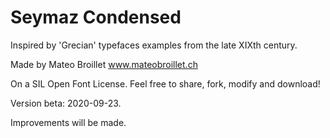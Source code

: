 # Seymaz Condensed

Inspired by 'Grecian' typefaces examples from the late XIXth century. 

Made by Mateo Broillet www.mateobroillet.ch 

On a SIL Open Font License. Feel free to share, fork, modify and download!

Version beta: 2020-09-23. 

Improvements will be made. 
